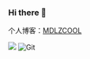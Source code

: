### Hi there 👋

个人博客：[MDLZCOOL](https://mdlzcool.github.io/)

![](https://github-readme-stats.vercel.app/api?username=MDLZCOOL&show_icons=true)
![Git](https://img.shields.io/badge/-Git-F05032?style=flat-square&logo=git&logoColor=white)